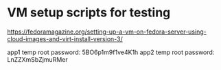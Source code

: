 # VM setup scripts for testing

https://fedoramagazine.org/setting-up-a-vm-on-fedora-server-using-cloud-images-and-virt-install-version-3/

app1 temp root password: 5BO6p1m9f1ve4K1h
app2 temp root password: LnZZXmSbZjmuRMer
